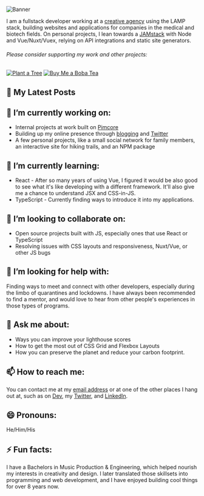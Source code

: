 ![Banner](https://raw.githubusercontent.com/luisaugusto/luisaugusto/main/banner.jpg)

I am a fullstack developer working at a [creative agency](https://www.hdmz.com/) using the LAMP stack, building websites and applications for companies in the medical and biotech fields. On personal projects, I lean towards a [JAMstack](https://jamstack.org/) with Node and Vue/Nuxt/Vuex, relying on API integrations and static site generators.

###### Please consider supporting my work and other projects:

[![Plant a Tree](https://img.shields.io/badge/Plant%20a%20Tree-%F0%9F%8C%B3-green)](https://ecologi.com/luisaugusto)
[![Buy Me a Boba Tea](https://img.shields.io/badge/Buy%20Me%20a%20Boba%20Tea-🥤-yellow)](https://www.buymeacoffee.com/luiscodes)

## 📓 My Latest Posts
<!-- BLOG-POST-LIST:START -->
<!-- BLOG-POST-LIST:END -->

## 🔭 I’m currently working on:

- Internal projects at work built on [Pimcore](https://pimcore.com/en)
- Building up my online presence through [blogging](https://dev.to/) and [Twitter](https://twitter.com/legendofluis)
- A few personal projects, like a small social network for family members, an interactive site for hiking trails, and an NPM package

## 🌱 I’m currently learning:

- React - After so many years of using Vue, I figured it would be also good to see what it's like developing with a different framework. It'll also give me a chance to understand JSX and CSS-in-JS.
- TypeScript - Currently finding ways to introduce it into my applications.

## 👯 I’m looking to collaborate on:

- Open source projects built with JS, especially ones that use React or TypeScript
- Resolving issues with CSS layouts and responsiveness, Nuxt/Vue, or other JS bugs

## 🤔 I’m looking for help with:

Finding ways to meet and connect with other developers, especially during the limbo of quarantines and lockdowns. I have always been recommended to find a mentor, and would love to hear from other people's experiences in those types of programs.

## 💬 Ask me about:

- Ways you can improve your lighthouse scores
- How to get the most out of CSS Grid and Flexbox Layouts
- How you can preserve the planet and reduce your carbon footprint.

## 📫 How to reach me:

You can contact me at my [email address](mailto:hello@luis.codes) or at one of the other places I hang out at, such as on [Dev](https://dev.to/luisaugusto), my [Twitter](https://twitter.com/legendofluis), and [LinkedIn](https://www.linkedin.com/in/luisbaugusto).

## 😄 Pronouns: 

He/Him/His

## ⚡ Fun facts:

I have a Bachelors in Music Production & Engineering, which helped nourish my interests in creativity and design. I later translated those skillsets into programming and web development, and I have enjoyed building cool things for over 8 years now.
